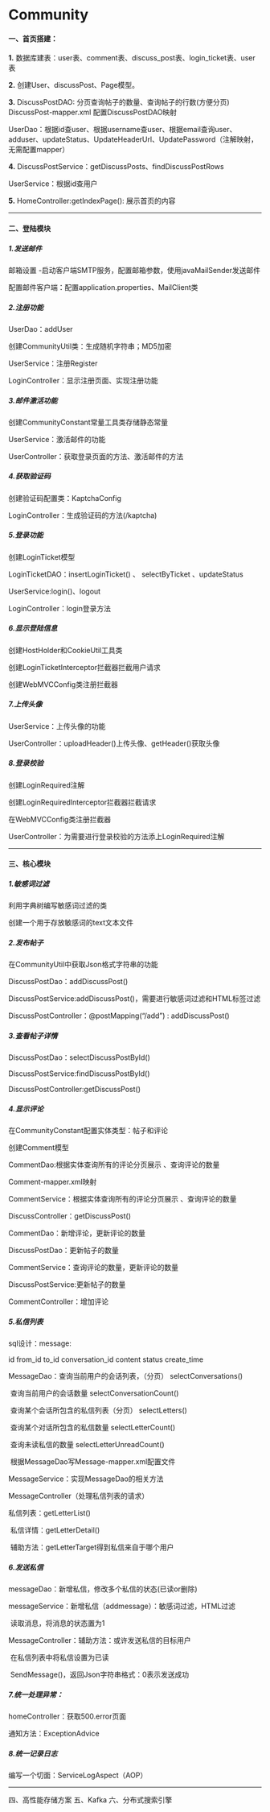 # Community

#### 一、首页搭建：

**1.** 数据库建表：user表、comment表、discuss_post表、login_ticket表、user表

**2.** 创建User、discussPost、Page模型。

**3.** DiscussPostDAO: 分页查询帖子的数量、查询帖子的行数(方便分页) DiscussPost-mapper.xml 配置DiscussPostDAO映射

 UserDao：根据id查user、根据username查user、根据email查询user、adduser、updateStatus、UpdateHeaderUrl、UpdatePassword（注解映射，无需配置mapper）

**4.** DiscussPostService：getDiscussPosts、findDiscussPostRows

 UserService：根据id查用户

**5.** HomeController:getIndexPage():  展示首页的内容

------

#### 二、登陆模块

##### 1.发送邮件

邮箱设置 -启动客户端SMTP服务，配置邮箱参数，使用javaMailSender发送邮件

配置邮件客户端：配置application.properties、MailClient类

##### 2.注册功能

UserDao：addUser

创建CommunityUtil类：生成随机字符串；MD5加密

UserService：注册Register

LoginController：显示注册页面、实现注册功能

##### 3.邮件激活功能

创建CommunityConstant常量工具类存储静态常量

UserService：激活邮件的功能

UserController：获取登录页面的方法、激活邮件的方法

##### 4.获取验证码

创建验证码配置类：KaptchaConfig

LoginController：生成验证码的方法(/kaptcha)

##### 5.登录功能

创建LoginTicket模型

LoginTicketDAO：insertLoginTicket() 、 selectByTicket 、updateStatus

UserService:login()、logout

LoginController：login登录方法

##### 6.显示登陆信息

创建HostHolder和CookieUtil工具类

创建LoginTicketInterceptor拦截器拦截用户请求

创建WebMVCConfig类注册拦截器

##### 7.上传头像

UserService：上传头像的功能

UserController：uploadHeader()上传头像、getHeader()获取头像 

##### 8.登录校验

创建LoginRequired注解

创建LoginRequiredInterceptor拦截器拦截请求

在WebMVCConfig类注册拦截器

UserController：为需要进行登录校验的方法添上LoginRequired注解

------

#### 三、核心模块

##### 1.敏感词过滤

利用字典树编写敏感词过滤的类

创建一个用于存放敏感词的text文本文件

##### 2.发布帖子

在CommunityUtil中获取Json格式字符串的功能

DiscussPostDao：addDiscussPost()

DiscussPostService:addDiscussPost()，需要进行敏感词过滤和HTML标签过滤

DiscussPostController：@postMapping(“/add”) : addDiscussPost()

##### 3.查看帖子详情

DiscussPostDao：selectDiscussPostById()

DiscussPostService:findDiscussPostById()

DiscussPostController:getDiscussPost()

##### 4.显示评论

在CommunityConstant配置实体类型：帖子和评论 

创建Comment模型

CommentDao:根据实体查询所有的评论分页展示 、查询评论的数量

Comment-mapper.xml映射

CommentService：根据实体查询所有的评论分页展示 、查询评论的数量

DiscussController：getDiscussPost()

CommentDao：新增评论，更新评论的数量

DiscussPostDao：更新帖子的数量

CommentService：查询评论的数量，更新评论的数量  

DiscussPostService:更新帖子的数量

CommentController：增加评论

##### 5.私信列表

sql设计：message:

id	from_id	to_id	conversation_id	content	status	create_time

<!--这里conversation_id中的两个人的id拼接会出现111_112=112_111但其实两个id是同一个对话，所以这里统一规定序号小的放在前面-->

MessageDao：查询当前用户的会话列表，（分页） selectConversations()

​    查询当前用户的会话数量 selectConversationCount()

​    查询某个会话所包含的私信列表（分页） selectLetters()

​    查询某个对话所包含的私信数量 selectLetterCount()

​    查询未读私信的数量 selectLetterUnreadCount() 

​    根据MessageDao写Message-mapper.xml配置文件

MessageService：实现MessageDao的相关方法

MessageController（处理私信列表的请求）

私信列表：getLetterList()

​    私信详情：getLetterDetail()

​    辅助方法：getLetterTarget得到私信来自于哪个用户

##### 6.发送私信

messageDao：新增私信，修改多个私信的状态(已读or删除)

messageService：新增私信（addmessage）：敏感词过滤，HTML过滤

​          读取消息，将消息的状态置为1

MessageController：辅助方法：或许发送私信的目标用户

​           在私信列表中将私信设置为已读

​           SendMessage()，返回Json字符串格式：0表示发送成功 

##### 7.统一处理异常：

homeController：获取500.error页面

通知方法：ExceptionAdvice

##### 8.统一记录日志

编写一个切面：ServiceLogAspect（AOP）

------



四、高性能存储方案
五、Kafka
六、分布式搜索引擎